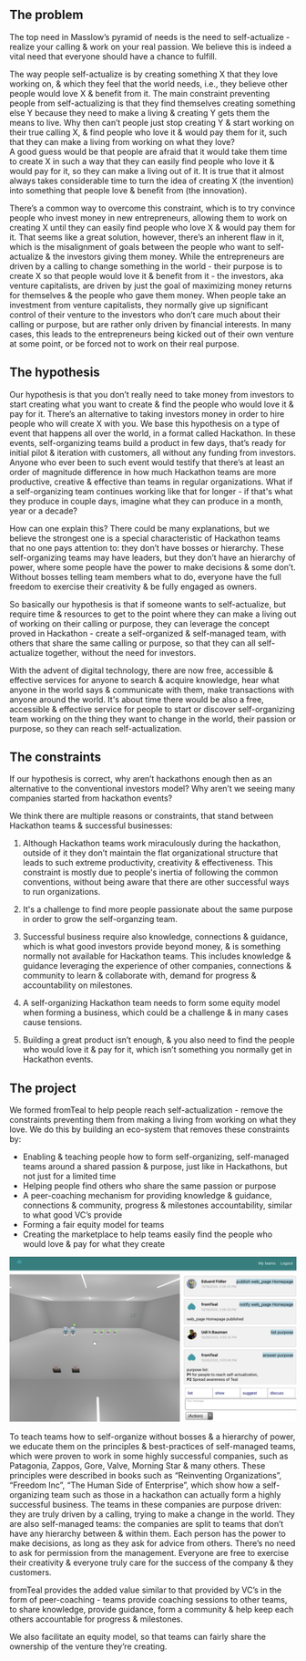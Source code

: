 ## The problem

The top need in Masslow’s pyramid of needs is the need to self-actualize - realize your calling & work on your real passion. We believe this is indeed a vital need that everyone should have a chance to fulfill.

The way people self-actualize is by creating something X that they love working on, & which they feel that the world needs, i.e., they believe other people would love X & benefit from it. The main constraint preventing people from self-actualizing is that they find themselves creating something else Y because they need to make a living & creating Y gets them the means to live. 
Why then can’t people just stop creating Y & start working on their true calling X, & find people who love it & would pay them for it, such that they can make a living from working on what they love?  
A good guess would be that people are afraid that it would take them time to create X in such a way that they can easily find people who love it & would pay for it, so they can make a living out of it. It is true that it almost always takes considerable time to turn the idea of creating X (the invention) into something that people love & benefit from (the innovation).

There’s a common way to overcome this constraint, which is to try convince people who invest money in new entrepreneurs, allowing them to work on creating X until they can easily find people who love X & would pay them for it. That seems like a great solution, however, there’s an inherent flaw in it, which is the misalignment of goals between the people who want to self-actualize & the investors giving them money. While the entrepreneurs are driven by a calling to change something in the world - their purpose is to create X so that people would love it & benefit from it - the investors, aka venture capitalists, are driven by just the goal of maximizing money returns for themselves & the people who gave them money. When people take an investment from venture capitalists, they normally give up significant control of their venture to the investors who don’t care much about their calling or purpose, but are rather only driven by financial interests. In many cases, this leads to the entrepreneurs being kicked out of their own venture at some point, or be forced not to work on their real purpose.

## The hypothesis

Our hypothesis is that you don’t really need to take money from investors to start creating what you want to create & find the people who would love it & pay for it. There’s an alternative to taking investors money in order to hire people who will create X with you. We base this hypothesis on a type of event that happens all over the world, in a format called Hackathon. In these events, self-organizing teams build a product in few days, that’s ready for initial pilot & iteration with customers, all without any funding from investors. Anyone who ever been to such event would testify that there’s at least an order of magnitude difference in how much Hackathon teams are more productive, creative & effective than teams in regular organizations. What if a self-organizing team continues working like that for longer - if that's what they produce in couple days, imagine what they can produce in a month, year or a decade?

How can one explain this? There could be many explanations, but we believe the strongest one is a special characteristic of Hackathon teams that no one pays attention to: they don’t have bosses or hierarchy. These self-organizing teams may have leaders, but they don’t have an hierarchy of power, where some people have the power to make decisions & some don’t. Without bosses telling team members what to do, everyone have the full freedom to exercise their creativity & be fully engaged as owners. 

So basically our hypothesis is that if someone wants to self-actualize, but require time & resources to get to the point where they can make a living out of working on their calling or purpose, they can leverage the concept proved in Hackathon - create a self-organized & self-managed team, with others that share the same calling or purpose, so that they can all self-actualize together, without the need for investors.

With the advent of digital technology, there are now free, accessible & effective services for anyone to search & acquire knowledge, hear what anyone in the world says & communicate with them, make transactions with anyone around the world. It's about time there would be also a free, accessible & effective service for people to start or discover self-organizing team working on the thing they want to change in the world, their passion or purpose, so they can reach self-actualization.  


## The constraints

If our hypothesis is correct, why aren’t hackathons enough then as an alternative to the conventional investors model? Why aren’t we seeing many companies started from hackathon events?

We think there are multiple reasons or constraints, that stand between Hackathon teams & successful businesses:
 
1. Although Hackathon teams work miraculously during the hackathon, outside of it they don’t maintain the flat organizational structure that leads to such extreme productivity, creativity & effectiveness. This constraint is mostly due to people's inertia of following the common conventions, without being aware that there are other successful ways to run organizations.

2. It's a challenge to find more people passionate about the same purpose in order to grow the self-organzing team.

3. Successful business require also knowledge, connections & guidance, which is what good investors provide beyond money, & is something normally not available for Hackathon teams. This includes knowledge & guidance leveraging the experience of other companies, connections & community to learn & collaborate with, demand for progress & accountability on milestones.

4. A self-organizing Hackathon team needs to form some equity model when forming a business, which could be a challenge & in many cases cause tensions.

5. Building a great product isn’t enough, & you also need to find the people who would love it & pay for it, which isn’t something you normally get in Hackathon events.


## The project

We formed fromTeal to help people reach self-actualization - remove the constraints preventing them from making a living from working on what they love. We do this by building an eco-system that removes these constraints by:
* Enabling & teaching people how to form self-organizing, self-managed teams around a shared passion & purpose, just like in Hackathons, but not just for a limited time
* Helping people find others who share the same passion or purpose
* A peer-coaching mechanism for providing knowledge & guidance, connections & community, progress & milestones accountability, similar to what good VC’s provide
* Forming a fair equity model for teams
* Creating the marketplace to help teams easily find the people who would love & pay for what they create


![fromTeal screenshot](91BFAFF8-CD97-4ABF-A840-93DAC6C220A1.jpeg)

To teach teams how to self-organize without bosses & a hierarchy of power, we educate them on the principles & best-practices of self-managed teams, which were proven to work in some highly successful companies, such as Patagonia, Zappos, Gore, Valve, Morning Star & many others. These principles were described in books such as “Reinventing Organizations”, “Freedom Inc”, “The Human Side of Enterprise”, which show how a self-organizing team such as those in a hackathon can actually form a highly successful business. The teams in these companies are purpose driven: they are truly driven by a calling, trying to make a change in the world. They are also self-managed teams: the companies are split to teams that don’t have any hierarchy between & within them. Each person has the power to make decisions, as long as they ask for advice from others. There’s no need to ask for permission from the management. Everyone are free to exercise their creativity & everyone truly care for the success of the company & they customers.

fromTeal provides the added value similar to that provided by VC’s in the form of peer-coaching - teams provide coaching sessions to other teams, to share knowledge, provide guidance, form a community & help keep each others accountable for progress & milestones. 

We also facilitate an equity model, so that teams can fairly share the ownership of the venture they’re creating.
